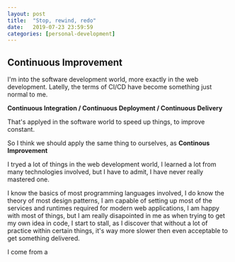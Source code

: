 ```yaml
---
layout: post
title:  "Stop, rewind, redo"
date:   2019-07-23 23:59:59
categories: [personal-development]
---
```

## Continuous Improvement

I'm into the software development world, more exactly in the web development.
Latelly, the terms of CI/CD have become something just normal to me.

**Continuous Integration / Continuous Deployment / Continuous Delivery**

That's applyed in the software world to speed up things, to improve constant.

So I think we should apply the same thing to ourselves, as **Continous Improvement**

I tryed a lot of things in the web development world, I learned a lot from many
technologies involved, but I have to admit, I have never really mastered one.

I know the basics of most programming languages involved, I do know the theory
of most design patterns, I am capable of setting up most of the services and
runtimes required for modern web applications, I am happy with most of things,
but I am really disapointed in me as when trying to get my own idea in code,
I start to stall, as I discover that without a lot of practice within certain
things, it's way more slower then even acceptable to get something delivered.

I come from a
